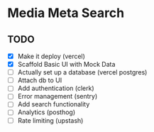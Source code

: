 # Media Meta Search

## TODO

- [x] Make it deploy (vercel)
- [x] Scaffold Basic UI with Mock Data
- [ ] Actually set up a database (vercel postgres)
- [ ] Attach db to UI
- [ ] Add authentication (clerk)
- [ ] Error management (sentry)
- [ ] Add search functionality
- [ ] Analytics (posthog)
- [ ] Rate limiting (upstash)
